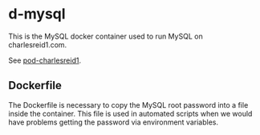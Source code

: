 # d-mysql

This is the MySQL docker container used to run MySQL on charlesreid1.com.

See [pod-charlesreid1](https://git.charlesreid1.com/docker/pod-charlesreid1).

## Dockerfile

The Dockerfile is necessary to copy the MySQL root password into a file inside
the container. This file is used in automated scripts when we would have problems
getting the password via environment variables.
